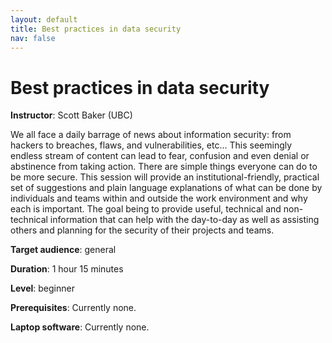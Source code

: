 ```yaml
---
layout: default
title: Best practices in data security
nav: false
---
```


# Best practices in data security

**Instructor**: Scott Baker (UBC)

We all face a daily barrage of news about information security: from hackers to breaches, flaws, and
vulnerabilities, etc... This seemingly endless stream of content can lead to fear, confusion and even
denial or abstinence from taking action. There are simple things everyone can do to be more secure. This
session will provide an institutional-friendly, practical set of suggestions and plain language
explanations of what can be done by individuals and teams within and outside the work environment and why
each is important. The goal being to provide useful, technical and non-technical information that can
help with the day-to-day as well as assisting others and planning for the security of their projects and
teams.

**Target audience**: general

**Duration**: 1 hour 15 minutes

**Level**: beginner

**Prerequisites**: Currently none.

**Laptop software**: Currently none.
